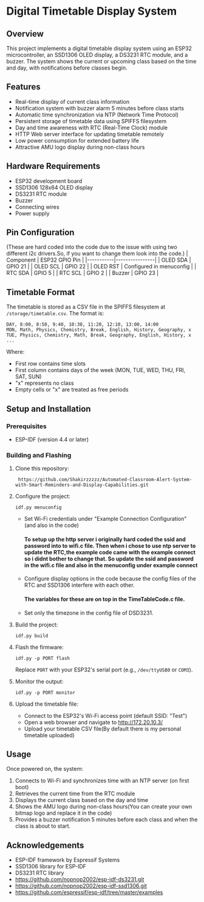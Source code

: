 # Digital Timetable Display System

## Overview
This project implements a digital timetable display system using an ESP32 microcontroller, an SSD1306 OLED display, a DS3231 RTC module, and a buzzer. The system shows the current or upcoming class based on the time and day, with notifications before classes begin.


## Features
- Real-time display of current class information
- Notification system with buzzer alarm 5 minutes before class starts
- Automatic time synchronization via NTP (Network Time Protocol)
- Persistent storage of timetable data using SPIFFS filesystem
- Day and time awareness with RTC (Real-Time Clock) module
- HTTP Web server interface for updating timetable remotely
- Low power consumption for extended battery life
- Attractive AMU logo display during non-class hours

## Hardware Requirements
- ESP32 development board
- SSD1306 128x64 OLED display
- DS3231 RTC module
- Buzzer
- Connecting wires
- Power supply

## Pin Configuration
(These are hard coded into the code due to the issue with using two different i2c drivers.So, if you want to change them look into the code.)
| Component | ESP32 GPIO Pin |
|-----------|----------------|
| OLED SDA  | GPIO 21        |
| OLED SCL  | GPIO 22        |
| OLED RST  | Configured in menuconfig |
| RTC SDA   | GPIO 5         |
| RTC SCL   | GPIO 2         |
| Buzzer    | GPIO 23        |

## Timetable Format
The timetable is stored as a CSV file in the SPIFFS filesystem at `/storage/timetable.csv`. The format is:

```
DAY, 8:00, 8:50, 9:40, 10:30, 11:20, 12:10, 13:00, 14:00
MON, Math, Physics, Chemistry, Break, English, History, Geography, x
TUE, Physics, Chemistry, Math, Break, Geography, English, History, x
...
```

Where:
- First row contains time slots
- First column contains days of the week (MON, TUE, WED, THU, FRI, SAT, SUN)
- "x" represents no class
- Empty cells or "x" are treated as free periods

## Setup and Installation

### Prerequisites
- ESP-IDF (version 4.4 or later)

### Building and Flashing
1. Clone this repository:
   ```
    https://github.com/Shakirzzzzz/Automated-Classroom-Alert-System-with-Smart-Reminders-and-Display-Capabilities.git
   ```

2. Configure the project:
   ```
   idf.py menuconfig
   ```
   - Set Wi-Fi credentials under "Example Connection Configuration"(and also in the code)
       #### To setup up the http server i originally hard coded the ssid and password into to wifi.c file. Then when i chose to use ntp server to update the RTC,the example code came with the example connect so i didnt bother to change that. So update the ssid and password in the wifi.c file and also in the menuconfig under example connect    
   - Configure display options in the code because the config files of the RTC and SSD1306 interfere with each other.
       #### The variables for these are on top in the TimeTableCode.c file.
   - Set only the timezone in the config file of DSD3231.

3. Build the project:
   ```
   idf.py build
   ```

4. Flash the firmware:
   ```
   idf.py -p PORT flash
   ```
   Replace `PORT` with your ESP32's serial port (e.g., `/dev/ttyUSB0` or `COM3`).

5. Monitor the output:
   ```
   idf.py -p PORT monitor
   ```

6. Upload the timetable file:
   - Connect to the ESP32's Wi-Fi access point (default SSID: "Test")
   - Open a web browser and navigate to http://172.20.10.3/
   - Upload your timetable CSV file(By default there is my personal timetable uploaded)

## Usage
Once powered on, the system:
1. Connects to Wi-Fi and synchronizes time with an NTP server (on first boot)
2. Retrieves the current time from the RTC module
3. Displays the current class based on the day and time
4. Shows the AMU logo during non-class hours(You can create your own bitmap logo and replace it in the code)
5. Provides a buzzer notification 5 minutes before each class and when the class is about to start.



## Acknowledgements
- ESP-IDF framework by Espressif Systems
- SSD1306 library for ESP-IDF
- DS3231 RTC library
- https://github.com/nopnop2002/esp-idf-ds3231.git
- https://github.com/nopnop2002/esp-idf-ssd1306.git
- https://github.com/espressif/esp-idf/tree/master/examples
